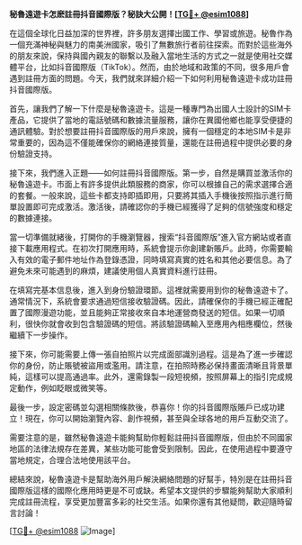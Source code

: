 **秘魯遠遊卡怎麽註冊抖音國際版？秘訣大公開！[[TG💪+ @esim1088](https://t.me/s/esim1088)]**

在這個全球化日益加深的世界裡，許多朋友選擇出國工作、學習或旅遊。秘魯作為一個充滿神秘與魅力的南美洲國家，吸引了無數旅行者前往探索。而對於這些海外的朋友來說，保持與國內親友的聯繫以及融入當地生活的方式之一就是使用社交媒體平台，比如抖音國際版（TikTok）。然而，由於地域和政策的不同，很多用戶會遇到註冊方面的問題。今天，我們就來詳細介紹一下如何利用秘魯遠遊卡成功註冊抖音國際版。

首先，讓我們了解一下什麼是秘魯遠遊卡。這是一種專門為出國人士設計的SIM卡產品，它提供了當地的電話號碼和數據流量服務，讓你在異國他鄉也能享受便捷的通訊體驗。對於想要註冊抖音國際版的用戶來說，擁有一個穩定的本地SIM卡是非常重要的，因為這不僅能確保你的網絡連接質量，還能在註冊過程中提供必要的身份驗證支持。

接下來，我們進入正題——如何註冊抖音國際版。第一步，自然是購買並激活你的秘魯遠遊卡。市面上有許多提供此類服務的商家，你可以根據自己的需求選擇合適的套餐。一般來說，這些卡都支持即插即用，只要將其插入手機後按照指示進行簡單設置即可完成激活。激活後，請確認你的手機已經獲得了足夠的信號強度和穩定的數據連接。

當一切準備就緒後，打開你的手機瀏覽器，搜索“抖音國際版”進入官方網站或者直接下載應用程式。在初次打開應用時，系統會提示你創建新賬戶。此時，你需要輸入有效的電子郵件地址作為登錄憑證，同時填寫真實的姓名和其他必要信息。為了避免未來可能遇到的麻煩，建議使用個人真實資料進行註冊。

在填寫完基本信息後，進入到身份驗證環節。這裡就需要用到你的秘魯遠遊卡了。通常情況下，系統會要求通過短信接收驗證碼。因此，請確保你的手機已經正確配置了國際漫遊功能，並且能夠正常接收來自本地運營商發送的短信。如果一切順利，很快你就會收到包含驗證碼的短信。將該驗證碼輸入至應用內相應欄位，然後繼續下一步操作。

接下來，你可能需要上傳一張自拍照片以完成面部識別過程。這是為了進一步確認你的身份，防止賬號被盜用或濫用。請注意，在拍照時務必保持畫面清晰且背景單純，這樣可以提高通過率。此外，還需錄製一段短視頻，按照屏幕上的指引完成規定動作，例如眨眼或微笑等。

最後一步，設定密碼並勾選相關條款後，恭喜你！你的抖音國際版賬戶已成功建立！現在，你可以開始瀏覽內容、創作視頻，甚至與全球各地的用戶互動交流了。

需要注意的是，雖然秘魯遠遊卡能夠幫助你輕鬆註冊抖音國際版，但由於不同國家地區的法律法規存在差異，某些功能可能會受到限制。因此，在使用過程中要遵守當地規定，合理合法地使用該平台。

總結來說，秘魯遠遊卡是幫助海外用戶解決網絡問題的好幫手，特別是在註冊抖音國際版這樣的國際化應用時更是不可或缺。希望本文提供的步驟能夠幫助大家順利完成註冊流程，享受更加豐富多彩的社交生活。如果你還有其他疑問，歡迎隨時留言討論！

[[TG💪+ @esim1088](https://t.me/s/esim1088) ![Image](https://i.postimg.cc/4NQfJmqS/Snipaste-2025-05-13-00-14-12.png)]